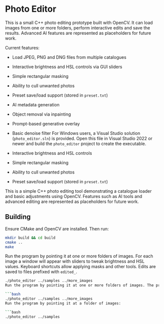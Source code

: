 # Photo Editor

This is a small C++ photo editing prototype built with OpenCV. It can load images from one or more folders, perform interactive edits and save the results. Advanced AI features are represented as placeholders for future work.

Current features:

- Load JPEG, PNG and DNG files from multiple catalogues
- Interactive brightness and HSL controls via GUI sliders
- Simple rectangular masking
- Ability to cull unwanted photos
- Preset save/load support (stored in `preset.txt`)
- AI metadata generation
- Object removal via inpainting
- Prompt-based generative overlay
- Basic denoise filter
For Windows users, a Visual Studio solution (`photo_editor.sln`) is provided.
Open this file in Visual Studio 2022 or newer and build the `photo_editor`
project to create the executable.

- Interactive brightness and HSL controls
- Simple rectangular masking
- Ability to cull unwanted photos
- Preset save/load support (stored in `preset.txt`)

This is a simple C++ photo editing tool demonstrating a catalogue loader and basic adjustments using OpenCV. Features such as AI tools and advanced editing are represented as placeholders for future work.

## Building

Ensure CMake and OpenCV are installed. Then run:

```bash
mkdir build && cd build
cmake ..
make
```

Run the program by pointing it at one or more folders of images. For each image a window will appear with sliders to tweak brightness and HSL values. Keyboard shortcuts allow applying masks and other tools. Edits are saved to files prefixed with `edited_`.

```bash
./photo_editor ../samples ../more_images
Run the program by pointing it at one or more folders of images. The program will open a small text menu for each image so you can adjust brightness, HSL values or apply a rectangular mask. Edits are saved to files prefixed with `edited_`.

```bash
./photo_editor ../samples ../more_images
Run the program by pointing it at a folder of images:

```bash
./photo_editor ../samples
```
